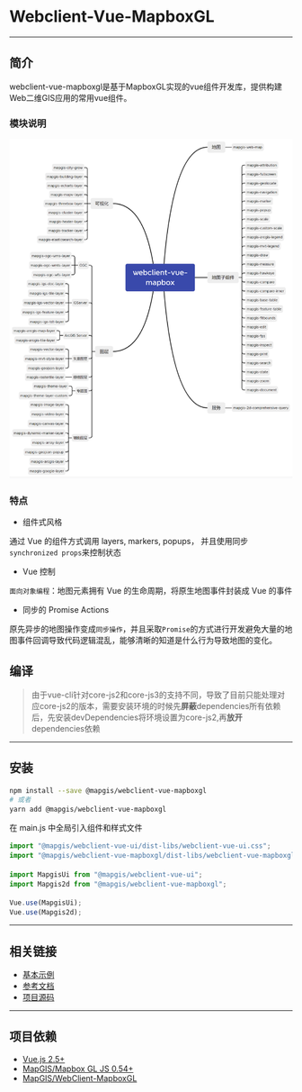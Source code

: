 # Webclient-Vue-MapboxGL

---

## 简介

webclient-vue-mapboxgl是基于MapboxGL实现的vue组件开发库，提供构建Web二维GIS应用的常用vue组件。

[comment]: <> (### 核心框架)

[comment]: <> (![核心框架]&#40;./docs/images/framework/webclient-vue-mapboxgl.png&#41;)

### 模块说明

![模块说明](./docs/guide/webclient-vue-mapbox.png)

### 特点

+ 组件式风格

通过 Vue 的组件方式调用 layers, markers, popups， 并且使用同步`synchronized props`来控制状态

+ Vue 控制

`面向对象编程`：地图元素拥有 Vue 的生命周期，将原生地图事件封装成 Vue 的事件

+ 同步的 Promise Actions

原先异步的地图操作变成`同步操作`，并且采取`Promise`的方式进行开发避免大量的地图事件回调导致代码逻辑混乱，能够清晰的知道是什么行为导致地图的变化。

## 编译
> 由于vue-cli针对core-js2和core-js3的支持不同，导致了目前只能处理对应core-js2的版本，需要安装环境的时候先**屏蔽**dependencies所有依赖后，先安装devDependencies将环境设置为core-js2,再**放开**dependencies依赖

---

## 安装

```bash
npm install --save @mapgis/webclient-vue-mapboxgl
# 或者
yarn add @mapgis/webclient-vue-mapboxgl
```

在 main.js 中全局引入组件和样式文件

```js
import "@mapgis/webclient-vue-ui/dist-libs/webclient-vue-ui.css";
import "@mapgis/webclient-vue-mapboxgl/dist-libs/webclient-vue-mapboxgl.css";

import MapgisUi from "@mapgis/webclient-vue-ui";
import Mapgis2d from "@mapgis/webclient-vue-mapboxgl";

Vue.use(MapgisUi);
Vue.use(Mapgis2d);
```

---

## 相关链接

+ [基本示例](http://develop.smaryun.com:8899/#/gallery/vue-mapboxgl)
+ [参考文档](http://120.78.82.242:8891/)
+ [项目源码](https://github.com/MapGIS/WebClient-Vue/tree/main/mapboxgl)

---

## 项目依赖

+ [Vue.js 2.5+](https://github.com/vuejs/vue)  
+ [MapGIS/Mapbox GL JS 0.54+](https://github.com/mapbox/mapbox-gl-js)  
+ [MapGIS/WebClient-MapboxGL](https://github.com/mapbox/mapbox-gl-js)
